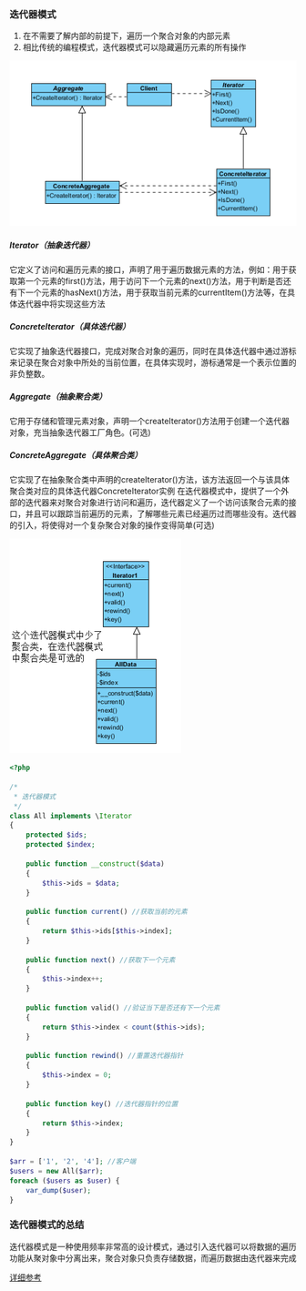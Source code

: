 ### 迭代器模式

1. 在不需要了解内部的前提下，遍历一个聚合对象的内部元素
2. 相比传统的编程模式，迭代器模式可以隐藏遍历元素的所有操作

![迭代器模式](images/2017_11/迭代器模式.png)

##### Iterator（抽象迭代器）

它定义了访问和遍历元素的接口，声明了用于遍历数据元素的方法，例如：用于获取第一个元素的first()方法，用于访问下一个元素的next()方法，用于判断是否还有下一个元素的hasNext()方法，用于获取当前元素的currentItem()方法等，在具体迭代器中将实现这些方法

#####  ConcreteIterator（具体迭代器）

它实现了抽象迭代器接口，完成对聚合对象的遍历，同时在具体迭代器中通过游标来记录在聚合对象中所处的当前位置，在具体实现时，游标通常是一个表示位置的非负整数。

#####  Aggregate（抽象聚合类）

它用于存储和管理元素对象，声明一个createIterator()方法用于创建一个迭代器对象，充当抽象迭代器工厂角色。(可选)

##### ConcreteAggregate（具体聚合类）

 它实现了在抽象聚合类中声明的createIterator()方法，该方法返回一个与该具体聚合类对应的具体迭代器ConcreteIterator实例
 在迭代器模式中，提供了一个外部的迭代器来对聚合对象进行访问和遍历，迭代器定义了一个访问该聚合元素的接口，并且可以跟踪当前遍历的元素，了解哪些元素已经遍历过而哪些没有。迭代器的引入，将使得对一个复杂聚合对象的操作变得简单(可选)




![juheqi](images/2017_11/juheqi.png)

```PHP
<?php

/*
 * 迭代器模式
 */
class All implements \Iterator
{
    protected $ids;
    protected $index;

    public function __construct($data)
    {
        $this->ids = $data;
    }

    public function current() //获取当前的元素
    {
        return $this->ids[$this->index];
    }

    public function next() //获取下一个元素
    {
        $this->index++;
    }

    public function valid() //验证当下是否还有下一个元素
    {
        return $this->index < count($this->ids);
    }

    public function rewind() //重置迭代器指针
    {
        $this->index = 0;
    }

    public function key() //迭代器指针的位置
    {
        return $this->index;
    }
}

$arr = ['1', '2', '4']; //客户端
$users = new All($arr);
foreach ($users as $user) {
    var_dump($user);
}
```
### 迭代器模式的总结

迭代器模式是一种使用频率非常高的设计模式，通过引入迭代器可以将数据的遍历功能从聚对象中分离出来，聚合对象只负责存储数据，而遍历数据由迭代器来完成

[详细参考](http://blog.csdn.net/lovelion/article/details/9992931)
